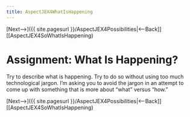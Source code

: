 ```yaml
---
title: AspectJEX4WhatIsHappening
---
```

[Next-->]({{ site.pagesurl }}/AspectJEX4Possibilities|<--Back]] [[AspectJEX4SoWhatIsHappening)

# Assignment: What Is Happening?
Try to describe what is happening. Try to do so without using too much technological jargon. I’m asking you to avoid the jargon in an attempt to come up with something that is more about “what” versus “how.”

[Next-->]({{ site.pagesurl }}/AspectJEX4Possibilities|<--Back]] [[AspectJEX4SoWhatIsHappening)